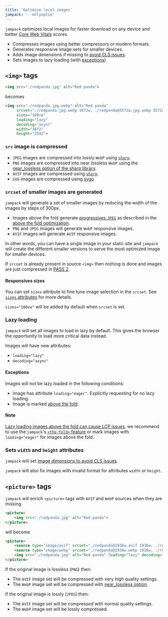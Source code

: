 ```yaml
---
title: 'Optimize local images'
jampack: '--onlyoptim'
---
```


`jampack` optimizes local images for faster download on any device and better [Core Web Vitals](https://web.dev/learn-core-web-vitals/) scores.

- Compresses images using better compressors or modern formats.
- Generates responsive image sets for smaller devices.
- Adds image dimensions if missing to [avoid CLS issues](https://web.dev/optimize-cls/#images-without-dimensions).
- Sets images to lazy loading (with [exceptions](#exceptions))

## `<img>` tags

```html
<img src="./redpanda.jpg" alt="Red panda">
```

becomes

```html
<img src="./redpanda.jpg.webp" alt="Red panda" 
     srcset="./redpanda.jpg.webp 3872w, ./redpanda@3572w.jpg.webp 3572w, ./redpanda@3272w.jpg.webp 3272w, ./redpanda@2972w.jpg.webp 2972w, ./redpanda@2672w.jpg.webp 2672w, ./redpanda@2372w.jpg.webp 2372w, ./redpanda@2072w.jpg.webp 2072w, ./redpanda@1772w.jpg.webp 1772w, ./redpanda@1472w.jpg.webp 1472w, ./redpanda@1172w.jpg.webp 1172w, ./redpanda@872w.jpg.webp 872w"
     sizes="100vw"
     loading="lazy"
     decoding="async"
     width="3872" 
     height="2592">
```

### `src` image is compressed

- `JPEG` images are compressed into lossly `WebP` using [`sharp`](https://sharp.pixelplumbing.com).
- `PNG` images are compressed into near lossless `WebP` using the [near_lossless option of the sharp library](https://sharp.pixelplumbing.com/api-output#webp).
- `AVIF` images are compressed using [`sharp`](https://sharp.pixelplumbing.com).
- `SVG` images are compressed using [svgo](https://github.com/svg/svgo)

### `srcset` of smaller images are generated

`jampack` will generate a set of smaller images by reducing the width of the images by steps of 300px.

- Images above the fold generate [progressives `JPEG`](https://www.thewebmaster.com/progressive-jpegs/) as described in the [above the fold optimization](../optimize-above-the-fold/).
- `PNG` and `JPEG` images will generate `WebP` responsive images.
- `AVIF` images will generate `AVIF` responsive images.

In other words, you can have a single image in your static site and `jampack` will create the different smaller versions to serve the most optimized image for smaller devices.

If `srcset` is already present in source `<img>` then nothing is done and images are just compressed in
[PASS 2](../compress-all/).

#### Responsives sizes

You can set `sizes` attribute to fine tune image selection in the `srcset`.
See [`sizes` attributes](https://developer.mozilla.org/en-US/docs/Web/HTML/Element/img#attr-sizes) for more details. 

`sizes="100vw"` will be added by default when `srcset` is set.


### Lazy loading

`jampack` will set all images to load in lazy by default. This gives the browser the opportunity to load more critical data instead.

Images will have new attributes:
- `loading="lazy"`
- `decoding="async"`

#### Exceptions

Images will not be lazy loaded in the following conditions:

- Image has attribute `loading="eager"`. Explicitly requesting for no lazy loading.
- Image is marked [above the fold](../optimize-above-the-fold/).

#### Note

[Lazy loading images above the fold can cause LCP issues](https://web.dev/lazy-loading-images/#effects-on-largest-contentful-paint-lcp),
we recommend to use the `jampack`'s [`<the-fold>` feature](../optimize-above-the-fold/) or mark images with `loading="eager"` for images above the fold.

### Sets `width` and `height` attributes

`jampack` will set [image dimensions to avoid CLS issues](https://web.dev/optimize-cls/#images-without-dimensions).

`jampack` will also fix images with invalid format for attributes `width` or `height`.

## `<picture>` tags

`jampack` will enrich `<picture>` tags with `AVIF` and `WebP` sources when they are missing.

```html
<picture>
    <img src="./redpanda.jpg" alt="Red panda">
</picture>
```

will become

```html
<picture>
    <source type="image/avif" srcset="./redpanda@1936w.avif 1936w, ./redpanda@1636w.avif 1636w, ./redpanda@1336w.avif 1336w, ./redpanda@1036w.avif 1036w, ./redpanda@736w.avif 736w">
    <source type="image/webp" srcset="./redpanda@1936w.webp 1936w, ./redpanda@1636w.webp 1636w, ./redpanda@1336w.webp 1336w, ./redpanda@1036w.webp 1036w, ./redpanda@736w.webp 736w">
    <img src="./redpanda.jpg" alt="Red panda" loading="lazy" decoding="async" width="1936" height="1296" srcset="./redpanda.jpg 1936w, ./redpanda@1636w.jpg 1636w, ./redpanda@1336w.jpg 1336w, ./redpanda@1036w.jpg 1036w, ./redpanda@736w.jpg 736w" sizes="100vw">
</picture>
```

If the original image is lossless (`PNG`) then:
- The `AVIF` image set will be compressed with very high quality settings.
- The `WebP` image set will be compressed with [near_lossless option](https://sharp.pixelplumbing.com/api-output#webp).

If the original image is lossly (`JPEG`) then:
- The `AVIF` image set will be compressed with normal quality settings.
- The `WebP` image set will be lossly compressed.
